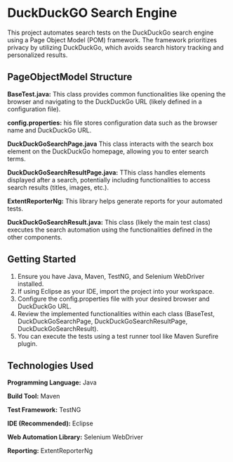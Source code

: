 # DuckDuckGO Search Engine

This project automates search tests on the DuckDuckGo search engine using a Page Object Model (POM) framework. The framework prioritizes privacy by utilizing DuckDuckGo, which avoids search history tracking and personalized results.





## PageObjectModel Structure

**BaseTest.java:** This class provides common functionalities like opening the browser and navigating to the DuckDuckGo URL (likely defined in a configuration file).

**config.properties:** his file stores configuration data such as the browser name and DuckDuckGo URL.

**DuckDuckGoSearchPage.java** This class interacts with the search box element on the DuckDuckGo homepage, allowing you to enter search terms.

**DuckDuckGoSearchResultPage.java:** TThis class handles elements displayed after a search, potentially including functionalities to access search results (titles, images, etc.).

**ExtentReporterNg:** This library helps generate reports for your automated tests.

**DuckDuckGoSearchResult.java:** This class (likely the main test class) executes the search automation using the functionalities defined in the other components.


## Getting Started

1.	Ensure you have Java, Maven, TestNG, and Selenium WebDriver installed.
2.	If using Eclipse as your IDE, import the project into your workspace.
3.	Configure the config.properties file with your desired browser and DuckDuckGo URL.
4.	Review the implemented functionalities within each class (BaseTest, DuckDuckGoSearchPage, DuckDuckGoSearchResultPage, DuckDuckGoSearchResult).
5.	You can execute the tests using a test runner tool like Maven Surefire plugin.




## Technologies Used

**Programming Language:** Java

**Build Tool:** Maven

**Test Framework:** TestNG

**IDE (Recommended):** Eclipse

**Web Automation Library:** Selenium WebDriver

**Reporting:** ExtentReporterNg
